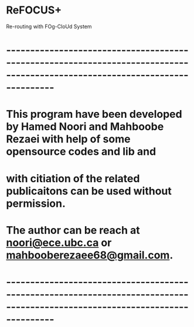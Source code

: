 # ReFOCUS+
Re-routing with FOg-CloUd System 
# 
#
#
# ----------------------------------------------------------------------------------------------------------------------------
#
# This program have been developed by Hamed Noori and Mahboobe Rezaei with help of some opensource codes and lib and 
# with citiation of the related publicaitons can be used without permission.
# 
#  
# The author can be reach at noori@ece.ubc.ca or mahbooberezaee68@gmail.com.
#
# ----------------------------------------------------------------------------------------------------------------------------
#
#










 
